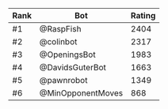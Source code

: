 Rank|Bot|Rating
---|---|---
#1|@RaspFish|2404
#2|@colinbot|2317
#3|@OpeningsBot|1983
#4|@DavidsGuterBot|1663
#5|@pawnrobot|1349
#6|@MinOpponentMoves|868

